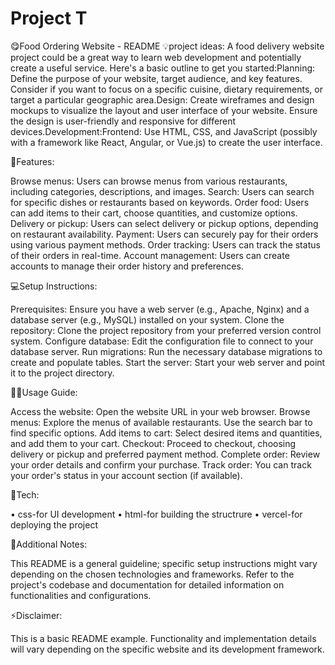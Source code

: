 
# Project T
😋Food Ordering Website - README
💡project ideas:
A food delivery website project could be a great way to learn web development and potentially create a useful service. Here's a basic outline to get you started:Planning: Define the purpose of your website, target audience, and key features. Consider if you want to focus on a specific cuisine, dietary requirements, or target a particular geographic area.Design: Create wireframes and design mockups to visualize the layout and user interface of your website. Ensure the design is user-friendly and responsive for different devices.Development:Frontend: Use HTML, CSS, and JavaScript (possibly with a framework like React, Angular, or Vue.js) to create the user interface.

🙌Features:

Browse menus: Users can browse menus from various restaurants, including categories, descriptions, and images.
Search: Users can search for specific dishes or restaurants based on keywords.
Order food: Users can add items to their cart, choose quantities, and customize options.
Delivery or pickup: Users can select delivery or pickup options, depending on restaurant availability.
Payment: Users can securely pay for their orders using various payment methods.
Order tracking: Users can track the status of their orders in real-time.
Account management: Users can create accounts to manage their order history and preferences.

💻Setup Instructions:

Prerequisites: Ensure you have a web server (e.g., Apache, Nginx) and a database server (e.g., MySQL) installed on your system.
Clone the repository: Clone the project repository from your preferred version control system.
Configure database: Edit the configuration file to connect to your database server.
Run migrations: Run the necessary database migrations to create and populate tables.
Start the server: Start your web server and point it to the project directory.

💁‍♀️Usage Guide:

Access the website: Open the website URL in your web browser.
Browse menus: Explore the menus of available restaurants. Use the search bar to find specific options.
Add items to cart: Select desired items and quantities, and add them to your cart.
Checkout: Proceed to checkout, choosing delivery or pickup and preferred payment method.
Complete order: Review your order details and confirm your purchase.
Track order: You can track your order's status in your account section (if available).

🔨Tech:

• css-for UI development
• html-for building the structrure
• vercel-for deploying the project 

🚀Additional Notes:

This README is a general guideline; specific setup instructions might vary depending on the chosen technologies and frameworks.
Refer to the project's codebase and documentation for detailed information on functionalities and configurations.

⚡Disclaimer:

This is a basic README example. Functionality and implementation details will vary depending on the specific website and its development framework.








